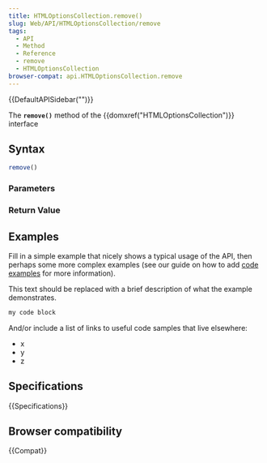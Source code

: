 ```yaml
---
title: HTMLOptionsCollection.remove()
slug: Web/API/HTMLOptionsCollection/remove
tags:
  - API
  - Method
  - Reference
  - remove
  - HTMLOptionsCollection
browser-compat: api.HTMLOptionsCollection.remove
---
```

{{DefaultAPISidebar("")}}

The **`remove()`** method of the {{domxref("HTMLOptionsCollection")}} interface 

## Syntax

```js
remove()
```

### Parameters



### Return Value



## Examples

Fill in a simple example that nicely shows a typical usage of the API, then perhaps some more complex examples (see our guide on how to add [code examples](/en-US/docs/MDN/Contribute/Structures/Code_examples) for more information).

This text should be replaced with a brief description of what the example demonstrates.

```js
my code block
```

And/or include a list of links to useful code samples that live elsewhere:

*   x
*   y
*   z

## Specifications

{{Specifications}}

## Browser compatibility

{{Compat}}

